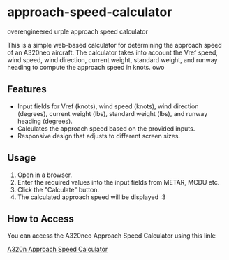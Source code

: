# approach-speed-calculator
overengineered urple approach speed calculator

This is a simple web-based calculator for determining the approach speed of an A320neo aircraft. The calculator takes into account the Vref speed, wind speed, wind direction, current weight, standard weight, and runway heading to compute the approach speed in knots. owo

## Features

- Input fields for Vref (knots), wind speed (knots), wind direction (degrees), current weight (lbs), standard weight (lbs), and runway heading (degrees).
- Calculates the approach speed based on the provided inputs.
- Responsive design that adjusts to different screen sizes.

## Usage

1. Open in a browser.
2. Enter the required values into the input fields from METAR, MCDU etc.
3. Click the "Calculate" button.
4. The calculated approach speed will be displayed :3

## How to Access

You can access the A320neo Approach Speed Calculator using this link:

[A320n Approach Speed Calculator](https://dashydoggo.github.io/approach-speed-calculator/a320-approach-speed-calc.html)



